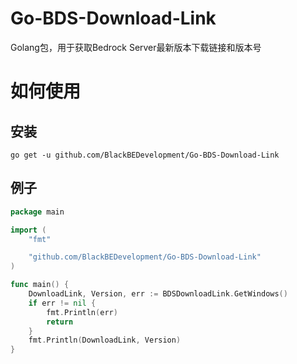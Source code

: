 # Go-BDS-Download-Link
Golang包，用于获取Bedrock Server最新版本下载链接和版本号

# 如何使用
## 安装
``` shell
go get -u github.com/BlackBEDevelopment/Go-BDS-Download-Link
```
## 例子
``` go
package main

import (
	"fmt"

	"github.com/BlackBEDevelopment/Go-BDS-Download-Link"
)

func main() {
	DownloadLink, Version, err := BDSDownloadLink.GetWindows()
	if err != nil {
		fmt.Println(err)
		return
	}
	fmt.Println(DownloadLink, Version)
}
```